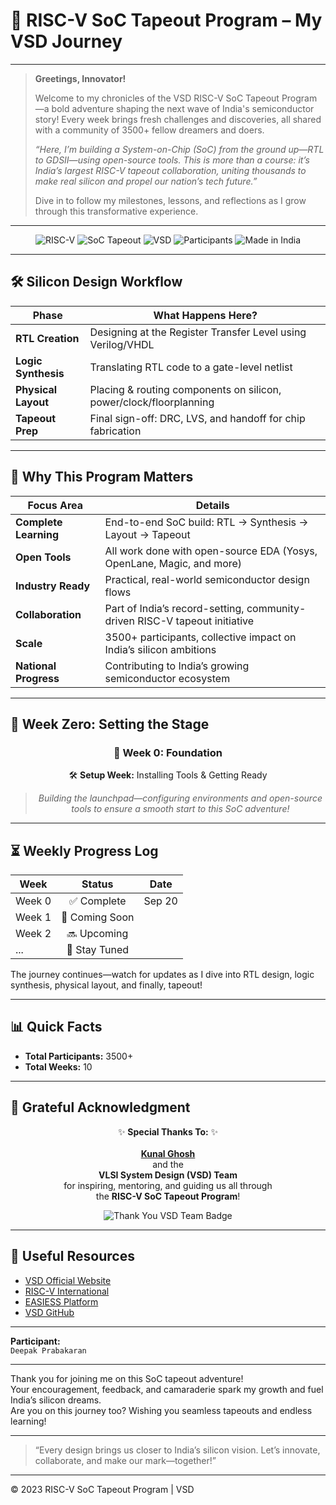 # 🚀 RISC-V SoC Tapeout Program – My VSD Journey

---

> **Greetings, Innovator!**
>
> Welcome to my chronicles of the VSD RISC-V SoC Tapeout Program—a bold adventure shaping the next wave of India's semiconductor story! Every week brings fresh challenges and discoveries, all shared with a community of 3500+ fellow dreamers and doers.
>
> _“Here, I’m building a System-on-Chip (SoC) from the ground up—RTL to GDSII—using open-source tools. This is more than a course: it’s India’s largest RISC-V tapeout collaboration, uniting thousands to make real silicon and propel our nation’s tech future.”_
>
> Dive in to follow my milestones, lessons, and reflections as I grow through this transformative experience.

---

<div align="center">

![RISC-V](https://img.shields.io/badge/RISC--V-Open%20Source-blue?logo=riscv)
![SoC Tapeout](https://img.shields.io/badge/SoC--Tapeout-critical)
![VSD](https://img.shields.io/badge/VSD--Program-success)
![Participants](https://img.shields.io/badge/Participants-3500%2B-violet)
![Made in India](https://img.shields.io/badge/Made%20in-India-orange)

</div>

---

## 🛠️ Silicon Design Workflow

| Phase               | What Happens Here?                                                          |
|---------------------|-----------------------------------------------------------------------------|
| **RTL Creation**    | Designing at the Register Transfer Level using Verilog/VHDL                  |
| **Logic Synthesis** | Translating RTL code to a gate-level netlist                                 |
| **Physical Layout** | Placing & routing components on silicon, power/clock/floorplanning           |
| **Tapeout Prep**    | Final sign-off: DRC, LVS, and handoff for chip fabrication                   |

---

## 🎯 Why This Program Matters

| Focus Area           | Details                                                                       |
|----------------------|-------------------------------------------------------------------------------|
| **Complete Learning**| End-to-end SoC build: RTL → Synthesis → Layout → Tapeout                      |
| **Open Tools**       | All work done with open-source EDA (Yosys, OpenLane, Magic, and more)         |
| **Industry Ready**   | Practical, real-world semiconductor design flows                              |
| **Collaboration**    | Part of India’s record-setting, community-driven RISC-V tapeout initiative    |
| **Scale**            | 3500+ participants, collective impact on India’s silicon ambitions            |
| **National Progress**| Contributing to India’s growing semiconductor ecosystem                       |

---

## 🌱 Week Zero: Setting the Stage

<div align="center">

### 📅 Week 0: Foundation  
🛠️ **Setup Week:** Installing Tools & Getting Ready

> *Building the launchpad—configuring environments and open-source tools to ensure a smooth start to this SoC adventure!*

</div>

---

## ⏳ Weekly Progress Log

| Week      | Status          | Date         |
|-----------|:--------------:|:------------:|
| Week 0    | ✅ Complete     | Sep 20       |
| Week 1    | 🚧 Coming Soon  |              |
| Week 2    | 🔜 Upcoming     |              |
| ...       | 🚗 Stay Tuned   |              |

The journey continues—watch for updates as I dive into RTL design, logic synthesis, physical layout, and finally, tapeout!

---

## 📊 Quick Facts

- **Total Participants:** 3500+
- **Total Weeks:** 10

---

## 🙏 Grateful Acknowledgment

<div align="center">

✨ **Special Thanks To:** ✨  
<br>
<a href="https://www.vlsisystemdesign.com/"><b>Kunal Ghosh</b></a>  
and the  
**VLSI System Design (VSD) Team**  
for inspiring, mentoring, and guiding us all through  
the **RISC-V SoC Tapeout Program**!

<img src="https://img.shields.io/badge/Thank%20You-VSD%20Team-64ffda?style=for-the-badge" alt="Thank You VSD Team Badge">

</div>

---

## 🔗 Useful Resources

- [VSD Official Website](https://www.vlsisystemdesign.com/)
- [RISC-V International](https://riscv.org/)
- [EASIESS Platform](https://www.easiest.tech/)
- [VSD GitHub](https://github.com/vsdip)

---

**Participant:**  
`Deepak Prabakaran`

---

Thank you for joining me on this SoC tapeout adventure!  
Your encouragement, feedback, and camaraderie spark my growth and fuel India’s silicon dreams.  
Are you on this journey too? Wishing you seamless tapeouts and endless learning!

---

> “Every design brings us closer to India’s silicon vision. Let’s innovate, collaborate, and make our mark—together!”

---

© 2023 RISC-V SoC Tapeout Program | VSD
